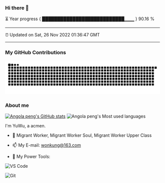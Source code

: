 ### Hi there 👋

⏳ Year progress { ███████████████████████████▁▁▁ } 90.16 %

---

⏰ Updated on Sat, 26 Nov 2022 01:36:47 GMT

---
### My GitHub Contributions    

![](https://raw.githubusercontent.com/pzxy/pzxy/main/assets/github-contribution-grid-snake.svg)          

### About me      

[![Angola peng's GitHub stats](https://github-readme-stats.vercel.app/api?username=pzxy&show_icons=true&theme=radical)](https://github.com/anuraghazra/github-readme-stats)
![Angola peng's Most used languages](https://github-readme-stats.vercel.app/api/top-langs/?username=pzxy&layout=compact&hide_border=true&langs_count=10)


I'm YuWu, a acmen.   

[//]: # (一个差点就开悟的男人，因为找不到任何开悟的理由，也不知道开悟是什么东西。平常不善言辞，却喜欢激扬文字，粪土当年万户侯。)

- 🔭 Migrant Worker, Migrant Worker Soul, Migrant Worker Upper Class

- 📫 My E-mail: wonkung@163.com          

- 🔧 My Power Tools: </br>   

![VS Code](https://img.shields.io/badge/%E5%86%99%E4%BD%9C%E5%B7%A5%E5%85%B7-VS%20Code-blue)     

![Git](https://img.shields.io/badge/-Git-black?style=plastic&logo=git)     

